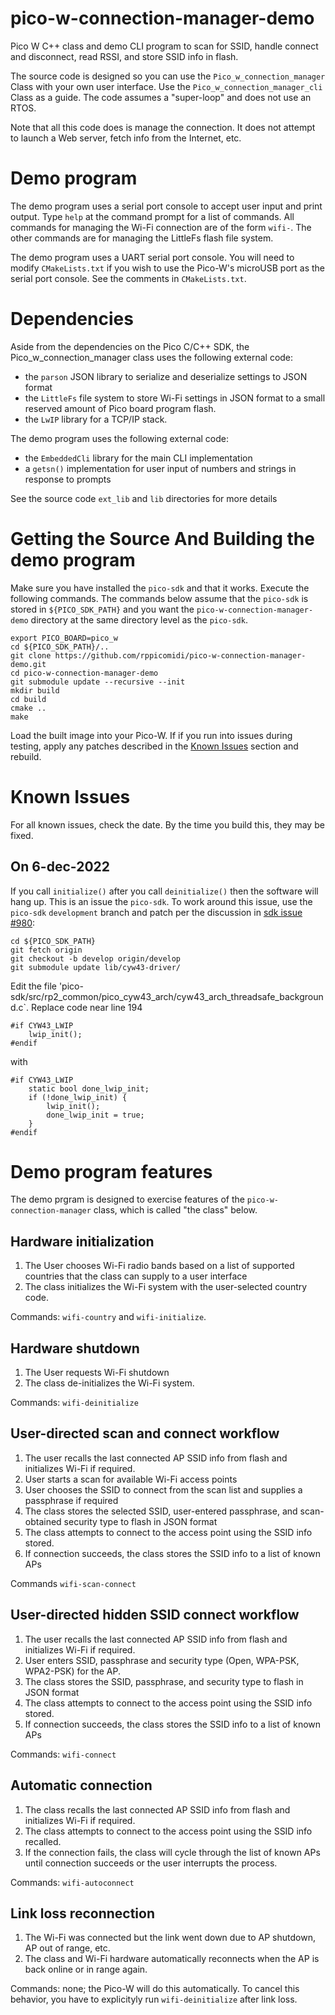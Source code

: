 # pico-w-connection-manager-demo
Pico W C++ class and demo CLI program to scan for SSID, handle
connect and disconnect, read RSSI, and store SSID info in flash.

The source code is designed so you can use the `Pico_w_connection_manager` Class
with your own user interface. Use the `Pico_w_connection_manager_cli` Class
as a guide. The code assumes a "super-loop" and does not use an RTOS.

Note that all this code does is manage the connection. It does not attempt to launch a Web server, fetch info from the Internet, etc.

# Demo program
The demo program uses a serial port console to accept user input and
print output. Type `help` at the command prompt for a list of commands.
All commands for managing the Wi-Fi connection are of the form `wifi-`.
The other commands are for managing the LittleFs flash file system.

The demo program uses a UART serial port console. You will need to modify
`CMakeLists.txt` if you wish to use the Pico-W's microUSB port as the
serial port console. See the comments in `CMakeLists.txt`.

# Dependencies
Aside from the dependencies on the Pico C/C++ SDK, the Pico_w_connection_manager class
uses the following external code:

- the `parson` JSON library to serialize and deserialize settings to JSON format
- the `LittleFs` file system to store Wi-Fi settings in JSON format to
a small reserved amount of Pico board program flash.
- the `LwIP` library for a TCP/IP stack.

The demo program uses the following external code:
- the `EmbeddedCli` library for the main CLI implementation
- a `getsn()` implementation for user input of numbers and strings in response to prompts

See the source code `ext_lib` and `lib` directories for more details

# Getting the Source And Building the demo program
Make sure you have installed the `pico-sdk` and that it works.
Execute the following commands. The commands below assume that
the `pico-sdk` is stored in `${PICO_SDK_PATH}` and you want
the `pico-w-connection-manager-demo` directory at the same
directory level as the `pico-sdk`.

```
export PICO_BOARD=pico_w
cd ${PICO_SDK_PATH}/..
git clone https://github.com/rppicomidi/pico-w-connection-manager-demo.git
cd pico-w-connection-manager-demo
git submodule update --recursive --init
mkdir build
cd build
cmake ..
make
```

Load the built image into your Pico-W. If if you run into issues during testing, apply any patches described in the [Known Issues](#known-issues) section and rebuild.

# Known Issues
For all known issues, check the date. By the time you build this, they
may be fixed.
## On 6-dec-2022
If you call `initialize()` after you call `deinitialize()` then the software will hang up.
This is an issue the `pico-sdk`. To work around this issue, use the
`pico-sdk` `development` branch and patch per the discussion in [sdk issue #980](https://github.com/raspberrypi/pico-sdk/issues/980):

```
cd ${PICO_SDK_PATH}
git fetch origin
git checkout -b develop origin/develop
git submodule update lib/cyw43-driver/
```

Edit the file 'pico-sdk/src/rp2_common/pico_cyw43_arch/cyw43_arch_threadsafe_background.c`. 
Replace code near line 194

```
#if CYW43_LWIP
    lwip_init();
#endif
```

with

```
#if CYW43_LWIP
    static bool done_lwip_init;
    if (!done_lwip_init) {
        lwip_init();
        done_lwip_init = true;
    }
#endif
```

# Demo program features
The demo prgram is designed to exercise features of the
`pico-w-connection-manager` class, which is called "the class" below.
## Hardware initialization
1. The User chooses Wi-Fi radio bands based on a list of supported countries that the class can supply to a user interface
2. The class initializes the Wi-Fi system with the user-selected
country code.

Commands: `wifi-country` and `wifi-initialize`.

## Hardware shutdown
1. The User requests Wi-Fi shutdown
2. The class de-initializes the Wi-Fi system.

Commands: `wifi-deinitialize`

## User-directed scan and connect workflow
1. The user recalls the last connected AP SSID info from flash and initializes Wi-Fi if required.
2. User starts a scan for available Wi-Fi access points
3. User chooses the SSID to connect from the scan list and supplies a
passphrase if required
4. The class stores the selected SSID, user-entered passphrase, and
scan-obtained security type to flash in JSON format
5. The class attempts to connect to the access point using the SSID info stored.
6. If connection succeeds, the class stores the SSID info to a list of known APs

Commands `wifi-scan-connect`

## User-directed hidden SSID connect workflow
1. The user recalls the last connected AP SSID info from flash and initializes Wi-Fi if required.
2. User enters SSID, passphrase and security type (Open, WPA-PSK, WPA2-PSK) for the AP.
3. The class stores the SSID, passphrase, and security type to flash in JSON format
4. The class attempts to connect to the access point using the SSID info stored.
5. If connection succeeds, the class stores the SSID info to a list of known APs

Commands: `wifi-connect`
## Automatic connection
1. The class recalls the last connected AP SSID info from flash and initializes Wi-Fi if required.
2. The class attempts to connect to the access point using the SSID
info recalled.
3. If the connection fails, the class will cycle through the list of
known APs until connection succeeds or the user interrupts the process.

Commands: `wifi-autoconnect`

## Link loss reconnection
1. The Wi-Fi was connected but the link went down due to AP shutdown, AP out of range, etc.
2. The class and Wi-Fi hardware automatically reconnects when the AP is back online or in range again.

Commands: none; the Pico-W will do this automatically. To cancel this
behavior, you have to explicityly run `wifi-deinitialize` after link loss.

